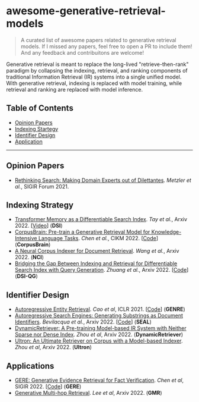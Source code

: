 # awesome-generative-retrieval-models

> A curated list of awesome papers related to generative retrieval models. If I missed any papers, feel free to open a PR to include them! And any feedback and contribuitons are welcome!

Generative retrieval is meant to replace the long-lived "retrieve-then-rank" paradigm by collapsing the indexing, retrieval, and ranking components of traditional Information Retrieval (IR) systems into a single unified model.
With generative retrieval, indexing is replaced with model training, while retrieval and ranking are replaced with model inference.

## Table of Contents
- [Opinion Papers](#opinion-papers)
- [Indexing Startegy](#indexing-startegy)
- [Identifier Design](#identifier-design)
- [Application](#application)

***

## Opinion Papers

- [Rethinking Search: Making Domain Experts out of Dilettantes](https://arxiv.org/pdf/2105.02274.pdf). *Metzler et al.*, SIGIR Forum 2021.

## Indexing Strategy
- [Transformer Memory as a Differentiable Search Index](https://arxiv.org/abs/2202.06991). *Tay et al.*, Arxiv 2022. [[Video](https://www.youtube.com/watch?v=qlB0TPBQ7YY)] (**DSI**)
- [CorpusBrain: Pre-train a Generative Retrieval Model for Knowledge-Intensive Language Tasks](https://arxiv.org/abs/2208.07652). *Chen et al.*, CIKM 2022. [[Code](https://github.com/ict-bigdatalab/CorpusBrain)] (**CorpusBrain**)
- [A Neural Corpus Indexer for Document Retrieval](https://arxiv.org/abs/2206.02743). *Wang et al.*, Arxiv 2022. (**NCI**)
- [Bridging the Gap Between Indexing and Retrieval for Differentiable Search Index with Query Generation](https://arxiv.org/abs/2206.10128). *Zhuang et al.*, Arxiv 2022. [[Code](https://github.com/ArvinZhuang/DSI-transformers)] (**DSI-QG**)

## Identifier Design
- [Autoregressive Entity Retrieval](https://arxiv.org/pdf/2010.00904.pdf). *Cao et al*, ICLR 2021. [[Code](https://github.com/facebookresearch/GENRE)] (**GENRE**)
- [Autoregressive Search Engines: Generating Substrings as Document Identifiers](https://arxiv.org/pdf/2204.10628.pdf). *Bevilacqua et al.*, Arxiv 2022. [[Code](https://github.com/facebookresearch/SEAL)] (**SEAL**)
- [DynamicRetriever: A Pre-training Model-based IR System with Neither Sparse nor Dense Index](https://arxiv.org/pdf/2203.00537.pdf). *Zhou et al*, Arxiv 2022. (**DynamicRetriever**)
- [Ultron: An Ultimate Retriever on Corpus with a Model-based Indexer](https://arxiv.org/pdf/2208.09257.pdf). *Zhou et al*, Arxiv 2022. (**Ultron**)

## Applications
- [GERE: Generative Evidence Retrieval for Fact Verification](https://dl.acm.org/doi/pdf/10.1145/3477495.3531827). *Chen et al*, SIGIR 2022. [[Code](https://github.com/Chriskuei/GERE)] (**GERE**)
- [Generative Multi-hop Retrieval](https://arxiv.org/pdf/2204.13596.pdf). *Lee et al*, Arxiv 2022. (**GMR**)
